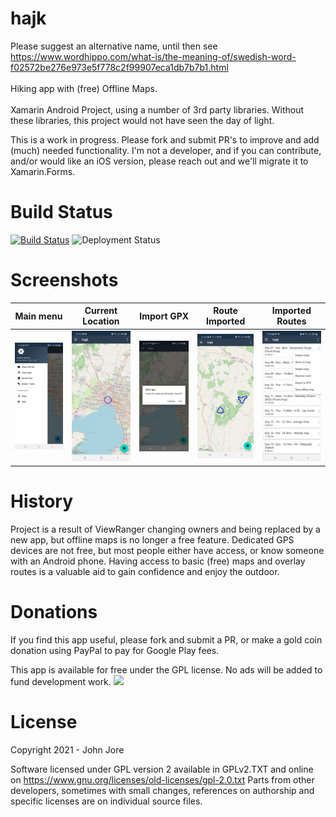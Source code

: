 # hajk 
Please suggest an alternative name, until then see https://www.wordhippo.com/what-is/the-meaning-of/swedish-word-f02572be276e973e5f778c2f99907eca1db7b7b1.html</br><br>
Hiking app with (free) Offline Maps.<br><br>
Xamarin Android Project, using a number of 3rd party libraries. Without these libraries, this project would not have seen the day of light.<br>

This is a work in progress. Please fork and submit PR's to improve and add (much) needed functionality. I'm not a developer, and if you can contribute, and/or would like an iOS version, please reach out and we'll migrate it to Xamarin.Forms.


# Build Status
[![Build Status](https://dev.azure.com/johnjore/hajk/_apis/build/status/johnjore.hajk?branchName=master)](https://dev.azure.com/johnjore/hajk/_build/latest?definitionId=3&branchName=master)
![Deployment Status](https://vsrm.dev.azure.com/johnjore/_apis/public/Release/badge/ed10b094-cc40-4607-a7e3-ad89daab836b/1/1)

# Screenshots
|  Main menu | Current Location | Import GPX | Route Imported | Imported Routes |
|  --- | --- | --- | --- | --- |
|  <img src="https://github.com/johnjore/hajk/blob/master/Misc/Screenshots/Screenshot_20210626-173353_hajk.jpg" alt="screenshot" width="100px"/>  |  <img src="https://github.com/johnjore/hajk/blob/master/Misc/Screenshots/Screenshot_20210523-212411_hajk.jpg" alt="screenshot" width="100px"/>  |  <img src="https://github.com/johnjore/hajk/blob/master/Misc/Screenshots/Screenshot_20210523-212437_hajk.jpg" alt="screenshot" width="100px"/>  |  <img src="https://github.com/johnjore/hajk/blob/master/Misc/Screenshots/Screenshot_20210523-212507_hajk.jpg" alt="screenshot" width="100px"/> |  <img src="https://github.com/johnjore/hajk/blob/master/Misc/Screenshots/Screenshot_20210626-173518_hajk.jpg" alt="screenshot" width="100px"/> |


# History
Project is a result of ViewRanger changing owners and being replaced by a new app, but offline maps is no longer a free feature.
Dedicated GPS devices are not free, but most people either have access, or know someone with an Android phone. Having access to basic (free) maps and overlay routes
is a valuable aid to gain confidence and enjoy the outdoor.

# Donations
If you find this app useful, please fork and submit a PR, or make a gold coin donation using PayPal to pay for Google Play fees.

This app is available for free under the GPL license. No ads will be added to fund  development work.
[![](https://www.paypalobjects.com/en_US/i/btn/btn_donateCC_LG.gif)](https://www.paypal.com/cgi-bin/webscr?cmd=_s-xclick&hosted_button_id=S9U46YUSAH766)

# License
Copyright 2021 - John Jore

Software licensed under GPL version 2 available in GPLv2.TXT and online on https://www.gnu.org/licenses/old-licenses/gpl-2.0.txt
Parts from other developers, sometimes with small changes, references on authorship and specific licenses are on individual source files.
